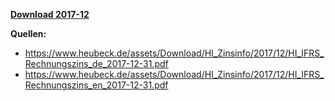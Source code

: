[**Download 2017-12**](https://downgit.github.io/#/home?url=https://github.com/GeorgGoldbach/Zinsarchiv/tree/master/2017-12)

**Quellen:**
* https://www.heubeck.de/assets/Download/HI_Zinsinfo/2017/12/HI_IFRS_Rechnungszins_de_2017-12-31.pdf
* https://www.heubeck.de/assets/Download/HI_Zinsinfo/2017/12/HI_IFRS_Rechnungszins_en_2017-12-31.pdf
